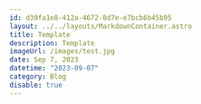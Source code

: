 ```yaml
---
id: d39fa1e8-412a-4672-8d7e-e7bcb6b45b95
layout: ../../layouts/MarkdownContainer.astro
title: Template
description: Template
imageUrl: /images/test.jpg
date: Sep 7, 2023
datetime: "2023-09-07"
category: Blog
disable: true
---
```

